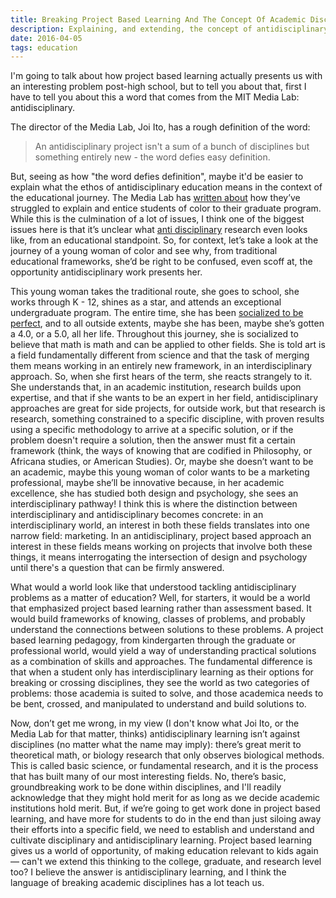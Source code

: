 ```yaml
---
title: Breaking Project Based Learning And The Concept Of Academic Disciplines
description: Explaining, and extending, the concept of antidisciplinary learning and how it relates to project based learning.
date: 2016-04-05
tags: education
---
```


I'm going to talk about how project based learning actually presents us with an
interesting problem post-high school, but to tell you about that, first I have
to tell you about this a word that comes from the MIT Media Lab: antidisciplinary.

The director of the Media Lab, Joi Ito, has a rough definition of the word:

> An antidisciplinary project isn't a sum of a bunch of disciplines but
> something entirely new - the word defies easy definition.

But, seeing as how "the word defies definition", maybe it'd be easier to
explain what the ethos of antidisciplinary education means in the context of
the educational journey. The Media Lab has [written
about](https://medium.com/mit-media-lab/mas-ambassadors-program-reaching-out-to-a-more-diverse-pool-of-students-1129406b1c01#.xg79n4j1s)
how they’ve struggled to explain and entice students of color to their graduate
program.  While this is the culmination of a lot of issues, I think one of the
biggest issues here is that it’s unclear what [anti
disciplinary](http://joi.ito.com/weblog/2014/10/02/antidisciplinar.html)
research even looks like, from an educational standpoint. So, for context,
let’s take a look at the journey of a young woman of color and see why, from
traditional educational frameworks, she’d be right to be confused, even scoff
at, the opportunity antidisciplinary work presents her.

This young woman takes the traditional route, she goes to school, she works
through K - 12, shines as a star, and attends an exceptional undergraduate
program. The entire time, she has been [socialized to be
perfect](https://medium.com/girls-who-code/teach-girls-bravery-not-perfection-257691d13476#.y4wslf1o1),
and to all outside extents, maybe she has been, maybe she’s gotten a 4.0, or a
5.0, all her life. Throughout this journey, she is socialized to believe that
math is math and can be applied to other fields. She is told art is a field
fundamentally different from science and that the task of merging them means
working in an entirely new framework, in an interdisciplinary approach. So,
when she first hears of the term, she reacts strangely to it. She understands
that, in an academic institution, research builds upon expertise, and that if
she wants to be an expert in her field, antidisciplinary approaches are great
for side projects, for outside work, but that research is research, something
constrained to a specific discipline, with proven results using a specific
methodology to arrive at a specific solution, or if the problem doesn't require
a solution, then the answer must fit a certain framework (think, the ways of
knowing that are codified in Philosophy, or Africana studies, or American
Studies). Or, maybe she doesn’t want to be an academic, maybe this young woman
of color wants to be a marketing professional, maybe she’ll be innovative
because, in her academic excellence, she has studied both design and
psychology, she sees an interdisciplinary pathway! I think this is where the
distinction between interdisciplinary and antidisciplinary becomes concrete: in
an interdisciplinary world, an interest in both these fields translates into
one narrow field: marketing. In an antidisciplinary, project based approach an
interest in these fields means working on projects that involve both these
things, it means interrogating the intersection of design and psychology until
there's a question that can be firmly answered.

What would a world look like that understood tackling antidisciplinary problems
as a matter of education? Well, for starters, it would be a world that
emphasized project based learning rather than assessment based. It would build
frameworks of knowing, classes of problems, and probably understand the
connections between solutions to these problems. A project based learning
pedagogy, from kindergarten through the graduate or professional world, would
yield a way of understanding practical solutions as a combination of skills and
approaches. The fundamental difference is that when a student only has
interdisciplinary learning as their options for breaking or crossing
disciplines, they see the world as two categories of problems: those academia
is suited to solve, and those academica needs to be bent, crossed, and
manipulated to understand and build solutions to.

Now, don’t get me wrong, in my view (I don't know what Joi Ito, or the Media
Lab for that matter, thinks) antidisciplinary learning isn’t against
disciplines (no matter what the name may imply): there’s great merit to
theoretical math, or biology research that only observes biological methods.
This is called basic science, or fundamental research, and it is the process
that has built many of our most interesting fields.  No, there’s basic,
groundbreaking work to be done within disciplines, and I'll readily acknowledge
that they might hold merit for as long as we decide academic institutions hold
merit. But, if we’re going to get work done in project based learning, and have
more for students to do in the end than just siloing away their efforts into a
specific field, we need to establish and understand and cultivate disciplinary
and antidisciplinary learning. Project based learning gives us a world of
opportunity, of making education relevant to kids again — can't we extend this
thinking to the college, graduate, and research level too? I believe the answer
is antidisciplinary learning, and I think the language of breaking academic
disciplines has a lot teach us.
